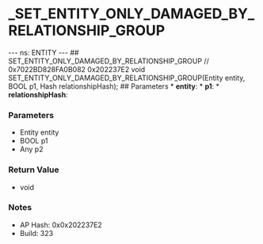 # _SET_ENTITY_ONLY_DAMAGED_BY_RELATIONSHIP_GROUP

--- ns: ENTITY --- ## SET_ENTITY_ONLY_DAMAGED_BY_RELATIONSHIP_GROUP  // 0x7022BD828FA0B082 0x202237E2 void SET_ENTITY_ONLY_DAMAGED_BY_RELATIONSHIP_GROUP(Entity entity, BOOL p1, Hash relationshipHash);   ## Parameters * **entity**: * **p1**: * **relationshipHash**:

### Parameters
* Entity entity
* BOOL p1
* Any p2

### Return Value
* void

### Notes
* AP Hash: 0x0x202237E2
* Build: 323

